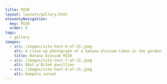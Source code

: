 ```yaml
---
title: MISR
layout: layouts/gallery.html
eleventyNavigation:
  key: MISR
  order: 0
tags:
  - gallery
images:
  - src: /images/site-test-6-of-15.jpeg
    alt: A close-up photograph of a banana blossom taken in the gardens of the Makerere Institute for Social Research, Makerere University, Kampala, Uganda.
    title: Banana blossom MISR
  - src: /images/site-test-7-of-15.jpeg
    alt: Okot p'Bitek pavillion
  - src: /images/site-test-9-of-15.jpeg
    alt: Kampala sunset
---
```


